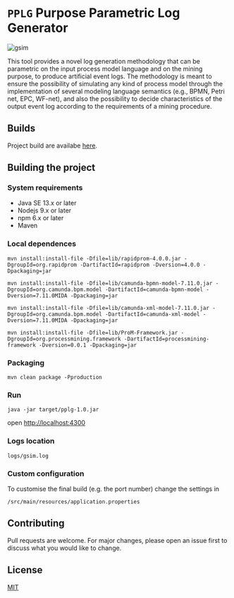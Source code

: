 # `PPLG` Purpose Parametric Log Generator
![gsim](https://bitbucket.org/proslabteam/PPLG/raw/f51fb2a83bd8787bb162b3131def27c2ed044854/src/main/webapp/images/arch.png)

This tool provides a novel log generation methodology that can be parametric on the input process model language and on the mining purpose, to produce artificial event logs. The methodology is meant to ensure the possibility of simulating any kind of process model through the implementation of several modeling language semantics (e.g., BPMN, Petri net, EPC, WF-net), and also the possibility to decide characteristics of the output event log according to the requirements of a mining procedure.


## Builds

Project build are availabe [here](https://bitbucket.org/proslabteam/guidedsimulator-builds).

## Building the project

### System requirements

* Java SE 13.x or later
* Nodejs 9.x or later
* npm 6.x or later
* Maven

### Local dependences

`mvn install:install-file -Dfile=lib/rapidprom-4.0.0.jar -DgroupId=org.rapidprom -DartifactId=rapidprom -Dversion=4.0.0 -Dpackaging=jar`

`mvn install:install-file -Dfile=lib/camunda-bpmn-model-7.11.0.jar -DgroupId=org.camunda.bpm.model -DartifactId=camunda-bpmn-model -Dversion=7.11.0MIDA -Dpackaging=jar`

`mvn install:install-file -Dfile=lib/camunda-xml-model-7.11.0.jar -DgroupId=org.camunda.bpm.model -DartifactId=camunda-xml-model -Dversion=7.11.0MIDA -Dpackaging=jar`

`mvn install:install-file -Dfile=lib/ProM-Framework.jar -DgroupId=org.processmining.framework -DartifactId=processmining-framework -Dversion=0.0.1 -Dpackaging=jar`

### Packaging

`mvn clean package -Pproduction`

### Run

`java -jar target/pplg-1.0.jar`

open [http://localhost:4300](http://localhost:4300)

### Logs location 

`logs/gsim.log`

### Custom configuration

To customise the final build (e.g. the port number) change the settings in

`/src/main/resources/application.properties`

## Contributing
Pull requests are welcome. For major changes, please open an issue first to discuss what you would like to change.

## License
[MIT](https://choosealicense.com/licenses/mit/)
